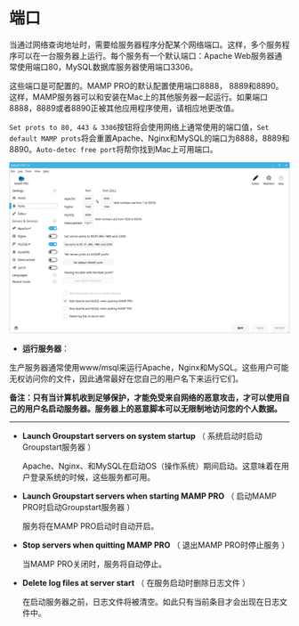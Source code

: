 # 端口
当通过网络查询地址时，需要给服务器程序分配某个网络端口。这样，多个服务程序可以在一台服务器上运行。每个服务有一个默认端口：Apache Web服务器通常使用端口80，MySQL数据库服务器使用端口3306。

这些端口是可配置的。MAMP PRO的默认配置使用端口8888， 8889和8890。这样，MAMP服务器可以和安装在Mac上的其他服务器一起运行。如果端口8888，8889或者8890正被其他应用程序使用，请相应地更改值。

`Set prots to 80, 443 & 3306`按钮将会使用网络上通常使用的端口值，`Set default MAMP prots`将会重置Apache、Nginx和MySQL的端口为8888，8889和8890。`Auto-detec free port`将帮你找到Mac上可用端口。

![ports](./media/Ports.png)

- **运行服务器**：

生产服务器通常使用www/msql来运行Apache，Nginx和MySQL。这些用户可能无权访问你的文件，因此通常最好在您自己的用户名下来运行它们。

**备注：只有当计算机收到足够保护，才能免受来自网络的恶意攻击，才可以使用自己的用户名启动服务器。服务器上的恶意脚本可以无限制地访问您的个人数据。**

----------

- **Launch Groupstart servers on system startup** （ 系统启动时启动Groupstart服务器 ）

    Apache、Nginx、和MySQL在启动OS（操作系统）期间启动。这意味着在用户登录系统的时候，这些服务都可用。
    
- **Launch Groupstart servers when starting MAMP PRO** （ 启动MAMP PRO时启动Groupstart服务器 ）
    
    服务将在MAMP PRO启动时自动开启。
    
- **Stop servers when quitting MAMP PRO** （ 退出MAMP PRO时停止服务 ）

    当MAMP PRO关闭时，服务将自动停止。
    
- **Delete log files at server start** （ 在服务启动时删除日志文件 ）

    在启动服务器之前，日志文件将被清空。如此只有当前条目才会出现在日志文件中。


